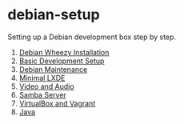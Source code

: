 debian-setup
============

Setting up a Debian development box step by step.

1. [Debian Wheezy Installation](https://github.com/neurite/debian-setup/wiki/Debian-Wheezy-Installation)
2. [Basic Development Setup](https://github.com/neurite/debian-setup/wiki/Basic-Development-Setup-on-Debian)
3. [Debian Maintenance](https://github.com/neurite/debian-setup/wiki/Debian-Maintenance)
4. [Minimal LXDE](https://github.com/neurite/debian-setup/wiki/Minimal-LXDE)
5. [Video and Audio](https://github.com/neurite/debian-setup/wiki/Video-and-Audio)
6. [Samba Server](https://github.com/neurite/debian-setup/wiki/Samba-Server)
7. [VirtualBox and Vagrant](https://github.com/neurite/debian-setup/wiki/VirtualBox-and-Vagrant)
8. [Java](https://github.com/neurite/debian-setup/wiki/Java)
